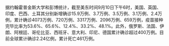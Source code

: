 据约翰霍普金斯大学和彭博统计，截至美东时间9月10日下午6时，美国、英国、印度、巴西、土耳其分别新增确诊15.9万例、3.7万例、3.5万例、3.1万例、2.4万例，累计确诊4073万例、720万例、3317万例、2096万例、659万例，疫苗接种完毕比率为53.6%、65.6%、12.4%、33.2%、48.1%。此外，俄罗斯、法国、伊朗、阿根廷、哥伦比亚、西班牙、意大利、印尼、德国累计确诊超过400万例。目前全球累计确诊2.24亿例，累计死亡461万例。